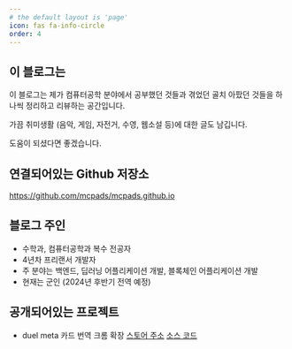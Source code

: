 ```yaml
---
# the default layout is 'page'
icon: fas fa-info-circle
order: 4
---
```


## 이 블로그는

이 블로그는 제가 컴퓨터공학 분야에서 공부했던 것들과 겪었던 골치 아팠던 것들을 하나씩 정리하고 리뷰하는 공간입니다.

가끔 취미생활 (음악, 게임, 자전거, 수영, 웹소설 등)에 대한 글도 남깁니다.

도움이 되셨다면 좋겠습니다.

## 연결되어있는 Github 저장소

<https://github.com/mcpads/mcpads.github.io>

## 블로그 주인

- 수학과, 컴퓨터공학과 복수 전공자
- 4년차 프리랜서 개발자
- 주 분야는 백엔드, 딥러닝 어플리케이션 개발, 블록체인 어플리케이션 개발
- 현재는 군인 (2024년 후반기 전역 예정)

## 공개되어있는 프로젝트

- duel meta 카드 번역 크롬 확장 [스토어 주소](https://chrome.google.com/webstore/detail/%EB%93%80%EC%96%BC-%EB%A9%94%ED%83%80-%EC%82%AC%EC%9D%B4%ED%8A%B8-%EC%B9%B4%EB%93%9C-%ED%95%9C%EA%B8%80%ED%99%94-%ED%99%95%EC%9E%A5/ihogeejpopafijikbklmhmlpphbedmif) [소스 코드](https://github.com/DuelLover/duelmeta-kr-extension)
